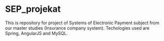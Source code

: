 # SEP_projekat
This is repository for project of Systems of Electronic Payment subject from our master studies (Insurance company system). Techologies used are Spring, AngularJS and MySQL. 

